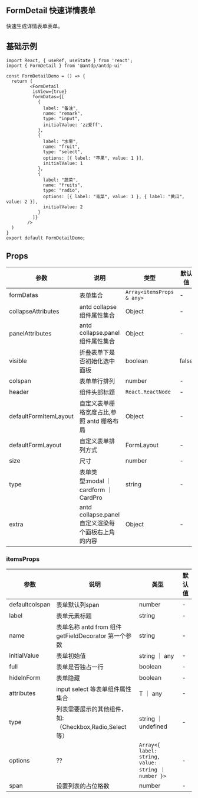 FormDetail 快速详情表单
---

快速生成详情表单表单。

## 基础示例


<!--rehype:bgWhite=true&codeSandbox=true&codePen=true-->
```tsx   mdx:preview
import React, { useRef, useState } from 'react';
import { FormDetail } from '@antdp/antdp-ui'

const FormDetailDemo = () => {
  return (
         <FormDetail
          isView={true}
          formDatas={[
            {
              label: "备注",
              name: "remark",
              type: "input",
              initialValue: 'zz爱ff',
            },
            {
              label: "水果",
              name: "fruit",
              type: "select",
              options: [{ label: "苹果", value: 1 }],
              initialValue: 1
            },
            {
              label: "蔬菜",
              name: "fruits",
              type: "radio",
              options: [{ label: "青菜", value: 1 }, { label: "黄瓜", value: 2 }],
              initialValue: 2
            }
          ]}
        />
  )
}
export default FormDetailDemo;
```
<!--End-->

## Props

| 参数 | 说明 | 类型 | 默认值 |
| -------- | -------- | -------- | -------- |
| formDatas | 表单集合 | `Array<itemsProps & any>`  |- |
| collapseAttributes | antd collapse 组件属性集合 | Object | - |
| panelAttributes | antd collapse.panel 组件属性集合 | Object | - |
| visible | 折叠表单下是否初始化选中面板 | boolean | false |
| colspan | 表单单行排列 | number | - |
| header | 组件头部标题 |  `React.ReactNode` | - |
| defaultFormItemLayout | 自定义表单栅格宽度占比,参照 antd 栅格布局 | Object | - |
| defaultFormLayout | 自定义表单排列方式 | FormLayout | - |
| size | 尺寸 | number | - |
| type | 表单类型:modal ｜ cardform ｜ CardPro | string | - |
| extra | antd collapse.panel 自定义渲染每个面板右上角的内容 | Object | - |

### itemsProps

| 参数 | 说明 | 类型 | 默认值 |
| -------- | -------- | -------- | -------- |
| defaultcolspan | 表单默认列span | number  |- |
| label | 表单元素标题 | string | - |
| name | 表单名称 antd from 组件 getFieldDecorator 第一个参数 | string | - |
| initialValue | 表单初始值 | string ｜ any | - |
| full | 表单是否独占一行 | boolean | - | 
| hideInForm | 表单隐藏 |  boolean | - |
| attributes | input select 等表单组件属性集合 | T ｜ any | - |
| type |列表需要展示的其他组件，如:（Checkbox,Radio,Select等）| string ｜ undefined | - |
| options | ?? |  `Array<{ label: string, value: string ｜ number }>` | - |
| span | 设置列表的占位格数| number | - |

